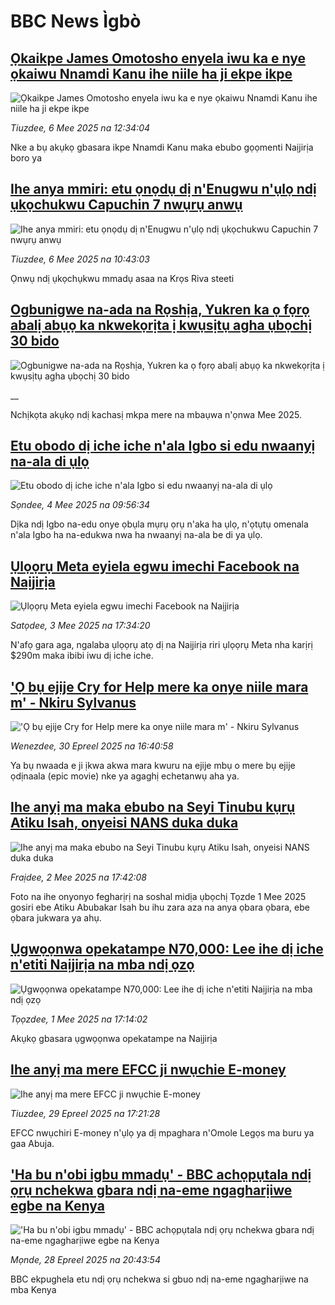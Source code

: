 # BBC News Ìgbò## [Ọkaikpe James Omotosho enyela iwu ka e nye ọkaiwu Nnamdi Kanu ihe niile ha ji ekpe ikpe](https://www.bbc.com/igbo/articles/c1jxy46j7dgo?at_campaign=githubrss)![Ọkaikpe James Omotosho enyela iwu ka e nye ọkaiwu Nnamdi Kanu ihe niile ha ji ekpe ikpe](https://ichef.bbci.co.uk/ace/standard/240/cpsprodpb/e223/live/f8f61d90-2a73-11f0-8f57-b7237f6a66e6.jpg)_Tiuzdee, 6 Mee 2025 na 12:34:04_Nke a bụ akụkọ gbasara ikpe Nnamdi Kanu maka ebubo gọọmenti Naịjirịa boro ya## [Ihe anya mmiri: etu ọnọdụ dị n'Enugwu n'ụlọ ndị ụkọchukwu Capuchin 7 nwụrụ anwụ](https://www.bbc.com/igbo/articles/cqx45z0nv3lo?at_campaign=githubrss)![Ihe anya mmiri: etu ọnọdụ dị n'Enugwu n'ụlọ ndị ụkọchukwu Capuchin 7 nwụrụ anwụ](https://ichef.bbci.co.uk/ace/standard/240/cpsprodpb/4e1a/live/58528840-2a66-11f0-b26b-ab62c890638b.png)_Tiuzdee, 6 Mee 2025 na 10:43:03_Ọnwụ ndị ụkọchụkwu mmadụ asaa na Krọs Riva steeti## [Ogbunigwe na-ada na Rọshịa, Yukren ka ọ fọrọ abalị abụọ ka nkwekọrịta ị kwụsịtụ agha ụbọchị 30 bido](https://www.bbc.co.uk/igbo/live/cz95zpxkd9vt?at_campaign=githubrss)![Ogbunigwe na-ada na Rọshịa, Yukren ka ọ fọrọ abalị abụọ ka nkwekọrịta ị kwụsịtụ agha ụbọchị 30 bido](https://ichef.bbci.co.uk/ace/standard/240/cpsprodpb/9059/live/39430eb0-2a58-11f0-8c66-ebf25fc2cfef.png)__Nchịkọta akụkọ ndị kachasị mkpa mere na mbaụwa n'ọnwa Mee 2025.## [Etu obodo dị iche iche n'ala Igbo si edu nwaanyị na-ala di ụlọ](https://www.bbc.com/igbo/articles/c7vnpz14lljo?at_campaign=githubrss)![Etu obodo dị iche iche n'ala Igbo si edu nwaanyị na-ala di ụlọ](https://ichef.bbci.co.uk/ace/standard/240/cpsprodpb/9d0c/live/193af8e0-28cc-11f0-9761-1905a59d240c.jpg)_Sọndee, 4 Mee 2025 na 09:56:34_Dịka ndị Igbo na-edu onye ọbụla mụrụ ọrụ n'aka ha ụlọ, n'ọtụtụ omenala n'ala Igbo ha na-edukwa nwa ha nwaanyị na-ala be di ya ụlọ.## [Ụlọọrụ Meta eyiela egwu imechi Facebook na Naịjirịa](https://www.bbc.com/igbo/articles/cy4vx8jp9wvo?at_campaign=githubrss)![Ụlọọrụ Meta eyiela egwu imechi Facebook na Naịjirịa](https://ichef.bbci.co.uk/ace/standard/240/cpsprodpb/a36f/live/662b57c0-27f6-11f0-8f57-b7237f6a66e6.png)_Satọdee, 3 Mee 2025 na 17:34:20_N'afọ gara aga, ngalaba ụlọọrụ atọ dị na Naịjirịa riri ụlọọrụ Meta nha karịrị $290m maka ibibi iwu dị iche iche.## ['Ọ bụ ejije Cry for Help mere ka onye niile mara m' - Nkiru Sylvanus](https://www.bbc.com/igbo/articles/c807eey2ex9o?at_campaign=githubrss)!['Ọ bụ ejije Cry for Help mere ka onye niile mara m' - Nkiru Sylvanus](https://ichef.bbci.co.uk/ace/standard/240/cpsprodpb/d26c/live/c0c2b320-25e1-11f0-b26b-ab62c890638b.png)_Wenezdee, 30 Epreel 2025 na 16:40:58_Ya bụ nwaada e ji ịkwa akwa mara kwuru na ejije mbụ o mere bụ ejije ọdịnaala (epic movie) nke ya agaghị echetanwụ aha ya.## [Ihe anyị ma maka ebubo na Seyi Tinubu kụrụ Atiku Isah, onyeisi NANS duka duka](https://www.bbc.com/igbo/articles/cly1kxnmp17o?at_campaign=githubrss)![Ihe anyị ma maka ebubo na Seyi Tinubu kụrụ Atiku Isah, onyeisi NANS duka duka](https://ichef.bbci.co.uk/ace/standard/240/cpsprodpb/94c2/live/adc49c20-276c-11f0-b26b-ab62c890638b.jpg)_Fraịdee, 2 Mee 2025 na 17:42:08_Foto na ihe onyonyo fegharịrị na soshal midịa ụbọchị Tọzde 1 Mee 2025 gosiri ebe Atiku Abubakar Isah bu ihu zara aza na anya ọbara ọbara, ebe ọbara jukwara ya ahụ.## [Ụgwọọnwa opekatampe N70,000: Lee ihe dị iche n'etiti Naịjirịa na mba ndị ọzọ](https://www.bbc.com/igbo/articles/cq673r5zz73o?at_campaign=githubrss)![Ụgwọọnwa opekatampe N70,000: Lee ihe dị iche n'etiti Naịjirịa na mba ndị ọzọ](https://ichef.bbci.co.uk/ace/standard/240/cpsprodpb/d329/live/45478c20-2663-11f0-af27-090e238d1774.jpg)_Tọọzdee, 1 Mee 2025 na 17:14:02_Akụkọ gbasara ụgwọọnwa opekatampe na Naịjirịa## [Ihe anyị ma mere EFCC ji nwụchie E-money](https://www.bbc.com/igbo/articles/c99p8v38789o?at_campaign=githubrss)![Ihe anyị ma mere EFCC ji nwụchie E-money](https://ichef.bbci.co.uk/ace/standard/240/cpsprodpb/4082/live/c341b9c0-2519-11f0-8182-478cd6217f81.jpg)_Tiuzdee, 29 Epreel 2025 na 17:21:28_EFCC nwụchiri E-money n'ụlọ ya dị mpaghara n'Omole Legọs ma buru ya gaa Abuja.## ['Ha bu n'obi igbu mmadụ' - BBC achọpụtala ndị ọrụ nchekwa gbara ndị na-eme ngagharịiwe egbe na Kenya](https://www.bbc.com/igbo/articles/cjwvgv11qy1o?at_campaign=githubrss)!['Ha bu n'obi igbu mmadụ' - BBC achọpụtala ndị ọrụ nchekwa gbara ndị na-eme ngagharịiwe egbe na Kenya](https://ichef.bbci.co.uk/ace/standard/240/cpsprodpb/81a2/live/3cc65ae0-2109-11f0-9060-674316cb3a1f.jpg)_Mọnde, 28 Epreel 2025 na 20:43:54_BBC ekpughela etu ndị ọrụ nchekwa si gbuo ndị na-eme ngagharịiwe na mba Kenya